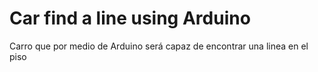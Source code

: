 # Car find a line using Arduino

Carro que por medio de Arduino será capaz de encontrar una linea en el piso
